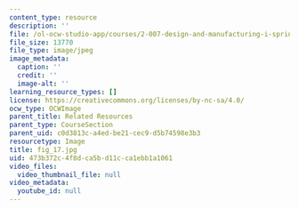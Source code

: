 ```yaml
---
content_type: resource
description: ''
file: /ol-ocw-studio-app/courses/2-007-design-and-manufacturing-i-spring-2009/473b372c4f8dca5bd11cca1ebb1a1061_fig_17.jpg
file_size: 13770
file_type: image/jpeg
image_metadata:
  caption: ''
  credit: ''
  image-alt: ''
learning_resource_types: []
license: https://creativecommons.org/licenses/by-nc-sa/4.0/
ocw_type: OCWImage
parent_title: Related Resources
parent_type: CourseSection
parent_uid: c0d3813c-a4ed-be21-cec9-d5b74598e3b3
resourcetype: Image
title: fig_17.jpg
uid: 473b372c-4f8d-ca5b-d11c-ca1ebb1a1061
video_files:
  video_thumbnail_file: null
video_metadata:
  youtube_id: null
---
```

